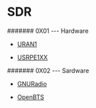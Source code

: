 # SDR

####### 0X01 --- Hardware

* [URAN1](<./hardware/USRPHW/URAN1/URAN1_Manual.md>)

* [USRPE1XX](<./hardware/USRPHW/USRPE1XX/USRPE1XX_Manual.md>)

####### 0X02 --- Sardware

* [GNURadio](<./software/GNURadio/GNURadio_Intro.md>)

* [OpenBTS](<./software/OpenBTS/OpenBTS_Intro.md>)
